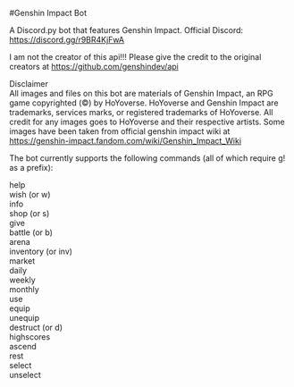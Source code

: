 #Genshin Impact Bot

A Discord.py bot that features Genshin Impact.
Official Discord: https://discord.gg/r9BR4KjFwA

I am not the creator of this api!!! 
Please give the credit to the original creators at https://github.com/genshindev/api

Disclaimer<br>
All images and files on this bot are materials of Genshin Impact, an RPG game copyrighted (©) by HoYoverse. HoYoverse and Genshin Impact are trademarks, services marks, or registered trademarks of HoYoverse. All credit for any images goes to HoYoverse and their respective artists.
Some images have been taken from official genshin impact wiki at https://genshin-impact.fandom.com/wiki/Genshin_Impact_Wiki

The bot currently supports the following commands (all of which require g! as a prefix):

help <br>
wish (or w) <br>
info<br>
shop (or s)<br>
give<br>
battle (or b)<br>
arena<br>
inventory (or inv)<br>
market<br>
daily<br>
weekly<br>
monthly<br>
use<br>
equip<br>
unequip<br>
destruct (or d)<br>
highscores<br>
ascend<br>
rest<br>
select<br>
unselect
